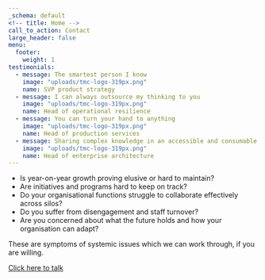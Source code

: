 ```yaml
---
_schema: default
<!-- title: Home -->
call_to_action: Contact
large_header: false
menu:
  footer:
    weight: 1
testimonials:
  - message: The smartest person I know
    image: "uploads/tmc-logo-319px.png"
    name: SVP product strategy
  - message: I can always outsource my thinking to you
    image: "uploads/tmc-logo-319px.png"
    name: Head of operational resilience
  - message: You can turn your hand to anything
    image: "uploads/tmc-logo-319px.png"
    name: Head of production services
  - message: Sharing complex knowledge in an accessible and consumable way
    image: "uploads/tmc-logo-319px.png"
    name: Head of enterprise architecture
---
```

* Is year-on-year growth proving elusive or hard to maintain?
* Are initiatives and programs hard to keep on track?
* Do your organisational functions struggle to collaborate effectively across silos?
* Do you suffer from disengagement and staff turnover?
* Are you concerned about what the future holds and how your organisation can adapt?

These are symptoms of systemic issues which we can work through, if you are willing.

<p class="centred-para"><a class="button-link" href="https://cal.com/truemindconsulting" target="_blank" rel="noopener noreferrer">Click here to talk</a></p>

